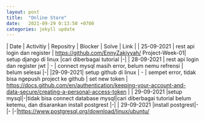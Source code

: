 ```yaml
---
layout: post
title:  "Online Store"
date:   2021-09-29 0:13:50 +0700
categories: jekyll update
---
```


|    Date     |         Activitiy           | Repositry  |      Blocker          | Solve | Link |
| 25-09-2021  | rest api login dan register | https://github.com/EnnyZakiyyah/ Project-Week-01| setup django di linux |cari diberbagai tutorial |-|
| 28-09-2021  | rest api login dan register jwt | -      | connect mysql masih error, belum nemu refrensi | belum selesai |-|
|29-09-2021| setup github di linux | - | sempet error, tidak bisa ngepush project ke github | set new token | https://docs.github.com/en/authentication/keeping-your-account-and-data-secure/creating-a-personal-access-token |
| 29-09-2021  |setup mysql|-|tidak bisa connect database mysql|cari diberbagai tutorial belum ketemu, dan disarankan install postgrest |-|
| 29-09-2021  |install postgrest|-|- |-|https://www.postgresql.org/download/linux/ubuntu/
